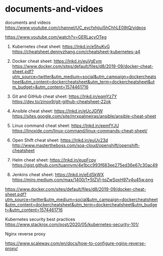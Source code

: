 # documents-and-vidoes
documents and videos
https://www.youtube.com/channel/UC_evcfxhjjui5hChhLE08tQ/videos

https://www.youtube.com/watch?v=GERLacyOTeg

1. Kubernetes cheat sheet: https://lnkd.in/e5huKvG
https://cheatsheet.dennyzhang.com/cheatsheet-kubernetes-a4

2. Docker cheat sheet: https://lnkd.in/euVgEym
https://www.docker.com/sites/default/files/d8/2019-09/docker-cheat-sheet.pdf?utm_source=twitter&utm_medium=social&utm_campaign=dockercheatsheet&utm_content=dockercheatsheet&utm_term=dockercheatsheet&utm_budget=&utm_content=1574461716

3. Git and GitHub cheat sheet: https://lnkd.in/eqmYz7Y
https://dev.to/zinox9/git-github-cheatsheet-22ok

4. Ansible cheat sheet: https://lnkd.in/eUcJGfW
https://sites.google.com/site/mrxpalmeiras/ansible/ansible-cheat-sheet

5. Linux command cheat sheet: https://lnkd.in/eemfYJU
https://linoxide.com/linux-command/linux-commands-cheat-sheet/

6. Open Shift cheat sheet: https://lnkd.in/euUv23d
http://www.mastertheboss.com/soa-cloud/openshift/openshift-cheatsheet

7. Helm cheat sheet: https://lnkd.in/eupFcpy
https://gist.github.com/tuannvm/4e1bcc993f683ee275ed36e67c30ac49

8. Jenkins cheat sheet: https://lnkd.in/eEdSkWX
https://miro.medium.com/max/1400/1*5tZVl-tqZwSoxH97v4u45w.png

https://www.docker.com/sites/default/files/d8/2019-09/docker-cheat-sheet.pdf?utm_source=twitter&utm_medium=social&utm_campaign=dockercheatsheet&utm_content=dockercheatsheet&utm_term=dockercheatsheet&utm_budget=&utm_content=1574461716

Kubernetes security best practices
https://www.stackrox.com/post/2020/05/kubernetes-security-101/

Nginx reverse proxy 

https://www.scaleway.com/en/docs/how-to-configure-nginx-reverse-proxy/
